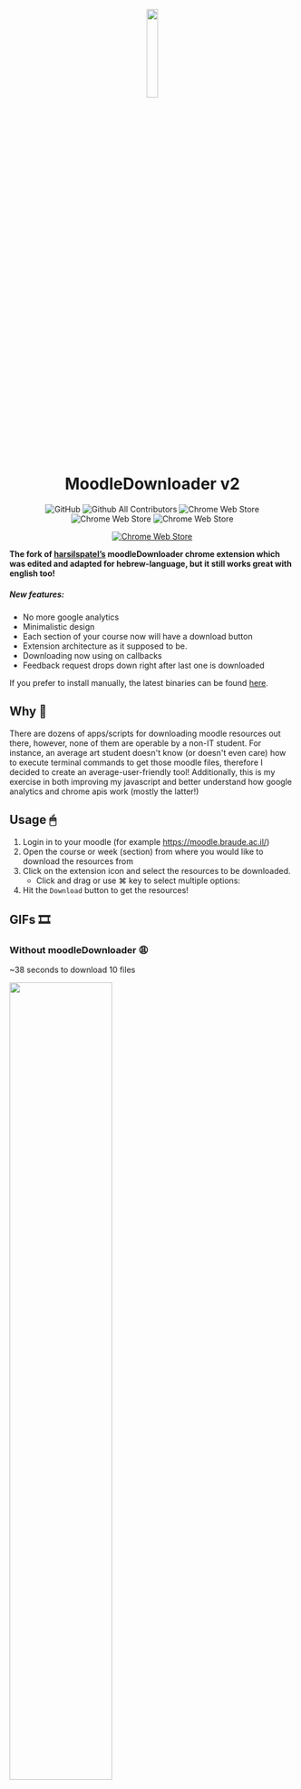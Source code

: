 <p align="center">
  <a href="https://chrome.google.com/webstore/detail/moodle-downloader/egdgajocnmpjhghpglffhngdojcinkhn">
    <img src="https://github.com/kmChrysalis/moodle-downloader/raw/master/assets/icon512.png" width="20%" height="20%">
  </a>
</p>
<h1 align="center">
  MoodleDownloader v2
</h1>

<p align="center">
	<img src="https://img.shields.io/github/license/kmChrysalis/moodle-downloader" alt="GitHub"> 
	<img src="https://img.shields.io/github/all-contributors/kmChrysalis/moodle-downloader" alt="Github All Contributors">
	<img src="https://img.shields.io/chrome-web-store/v/egdgajocnmpjhghpglffhngdojcinkhn" alt="Chrome Web Store">
	<img src="https://img.shields.io/chrome-web-store/rating/egdgajocnmpjhghpglffhngdojcinkhn" alt="Chrome Web Store">
	<img src="https://img.shields.io/chrome-web-store/users/egdgajocnmpjhghpglffhngdojcinkhn" alt="Chrome Web Store">
</p>
<p align="center">
	<a href="https://chrome.google.com/webstore/detail/moodle-downloader/egdgajocnmpjhghpglffhngdojcinkhn">
		<img src="https://github.com/GoogleChrome/webstore-docs/blob/master/images/ChromeWebStore_Badge_v2_496x150.png?raw=true" alt="Chrome Web Store">
	</a>
</p>

<b>The fork of [harsilspatel’s](https://github.com/harsilspatel/moodle-downloader) moodleDownloader chrome extension which was edited and adapted for hebrew-language, but it still works great with english too!</b>

<h5>New features:</h5>

- No more google analytics
- Minimalistic design
- Each section of your course now will have a download button
- Extension architecture as it supposed to be.
- Downloading now using on callbacks
- Feedback request drops down right after last one is downloaded

If you prefer to install manually, the latest binaries can be found [here](https://github.com/kmChrysalis/moodle-downloader/releases/latest).

## Why 💭
There are dozens of apps/scripts for downloading moodle resources out there, however, none of them are operable by a non-IT student. For instance, an average art student doesn't know (or doesn't even care) how to execute terminal commands to get those moodle files, therefore I decided to create an average-user-friendly tool! Additionally, this is my exercise in both improving my javascript and better understand how google analytics and chrome apis work (mostly the latter!)

## Usage 🖱
1. Login in to your moodle (for example https://moodle.braude.ac.il/)
2. Open the course or week (section) from where you would like to download the resources from
3. Click on the extension icon and select the resources to be downloaded.
    - Click and drag or use ⌘ key to select multiple options:
4. Hit the `Download` button to get the resources!

## GIFs 🎞
### Without moodleDownloader 😩
~38 seconds to download 10 files

<img src="screencaptures/withoutMD.gif" width="60%" alt="">

### With moodleDownloader 🤩
~11 seconds to download 21 files

<img src="screencaptures/withMD.gif" width="60%" alt="">

#### Motivation 💡
Realized in the week 11 that I don't have most of the resources 😭

#### Credits 👏🏻
Icon made by [kiranshastry](https://www.flaticon.com/authors/kiranshastry) from [flaticon](https://www.flaticon.com)

#### License 📑
[MIT](LICENSE.md)

Checkout more awesome projects built by Monash students [here](https://github.com/lorderikir/awesome-monashstudentprojects)

## Contributors ✨

Thanks goes to these wonderful people ([emoji key](https://allcontributors.org/docs/en/emoji-key)):

<!-- ALL-CONTRIBUTORS-LIST:START - Do not remove or modify this section -->
<!-- prettier-ignore-start -->
<!-- markdownlint-disable -->

<table>
  <tr>
    <td align="center"><a href="http://jonathanyeung.me"><img src="https://avatars1.githubusercontent.com/u/38239969?v=4" width="100px;" alt=""/><br /><sub><b>Jonathan Yeung</b></sub></a><br /><a href="https://github.com/harsilspatel/moodle-downloader/commits?author=YeungJonathan" title="Code">💻</a></td>
    <td align="center"><a href="https://github.com/theya222"><img src="https://avatars0.githubusercontent.com/u/28100101?v=4" width="100px;" alt=""/><br /><sub><b>Yusuf Ades</b></sub></a><br /><a href="https://github.com/harsilspatel/moodle-downloader/issues?q=author%3Atheya222" title="Bug reports">🐛</a></td>
    <td align="center"><a href="http://www.asherlzr.com"><img src="https://avatars0.githubusercontent.com/u/32557572?v=4" width="100px;" alt=""/><br /><sub><b>Asher Lim</b></sub></a><br /><a href="#ideas-asherLZR" title="Ideas, Planning, & Feedback">🤔</a></td>
    <td align="center"><a href="http://erikhausen.com"><img src="https://avatars1.githubusercontent.com/u/6204129?v=4" width="100px;" alt=""/><br /><sub><b>Erik Hausen</b></sub></a><br /><a href="https://github.com/harsilspatel/moodle-downloader/issues?q=author%3Aehausen" title="Bug reports">🐛</a></td>
  </tr>
  <tr>
  <td align="center"><a href="https://github.com/LapisLazulis"><img src="https://avatars3.githubusercontent.com/u/42072300?v=4" width="100px;" alt=""/><br /><sub><b>LapisLazulis</b></sub></a><br /><a href="https://github.com/harsilspatel/moodle-downloader/issues?q=author%3ALapisLazulis" title="Bug reports">🐛</a></td>
      <td align="center"><a href="http://perdrisat.com"><img src="https://avatars1.githubusercontent.com/u/164074?v=4" width="100px;" alt=""/><br /><sub><b>Simon Perdrisat</b></sub></a><br /><a href="https://github.com/harsilspatel/moodle-downloader/issues?q=author%3Agagarine" title="Bug reports">🐛</a></td>
      <td align="center"><a href="https://github.com/ssccc"><img src="https://avatars1.githubusercontent.com/u/32818143?v=4" width="100px;" alt=""/><br /><sub><b>ssccc</b></sub></a><br /><a href="https://github.com/harsilspatel/moodle-downloader/issues?q=author%3Assccc" title="Bug reports">🐛</a></td>
    <td align="center"><a href="https://mcpower.me"><img src="https://avatars1.githubusercontent.com/u/6015058?v=4" width="100px;" alt=""/><br /><sub><b>mcpower</b></sub></a><br /><a href="#ideas-mcpower" title="Ideas, Planning, & Feedback">🤔</a> <a href="https://github.com/harsilspatel/moodle-downloader/commits?author=mcpower" title="Code">💻</a> <a href="https://github.com/harsilspatel/moodle-downloader/commits?author=mcpower" title="Tests">⚠️</a></td>
  </tr>
</table>

<!-- markdownlint-enable -->
<!-- prettier-ignore-end -->
<!-- ALL-CONTRIBUTORS-LIST:END -->

This project follows the [all-contributors](https://github.com/all-contributors/all-contributors) specification. Contributions of any kind welcome!
